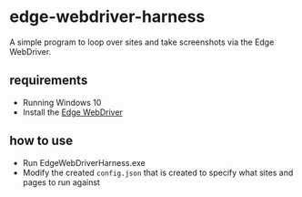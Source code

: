 # edge-webdriver-harness
A simple program to loop over sites and take screenshots via the Edge WebDriver.

## requirements
* Running Windows 10
* Install the [Edge WebDriver](https://www.microsoft.com/en-us/download/details.aspx?id=48212)

## how to use
* Run EdgeWebDriverHarness.exe
* Modify the created `config.json` that is created to specify what sites and pages to run against